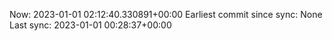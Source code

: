 Now: 2023-01-01 02:12:40.330891+00:00 Earliest commit since sync: None Last sync: 2023-01-01 00:28:37+00:00
